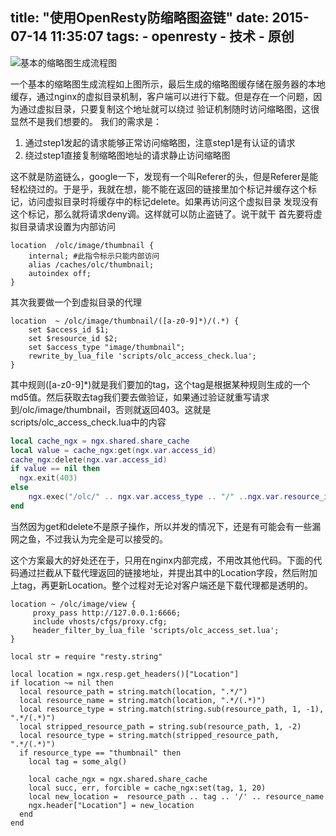 title:  "使用OpenResty防缩略图盗链"
date: 2015-07-14 11:35:07
tags:
    - openresty
    - 技术
    - 原创
---

![基本的缩略图生成流程图](thumbnail-convert.png)

一个基本的缩略图生成流程如上图所示，最后生成的缩略图缓存储在服务器的本地缓存，通过nginx的虚拟目录机制，客户端可以进行下载。但是存在一个问题，因为通过虚拟目录，只要复制这个地址就可以绕过
验证机制随时访问缩略图，这很显然不是我们想要的。
我们的需求是：
1. 通过step1发起的请求能够正常访问缩略图，注意step1是有认证的请求
2. 绕过step1直接复制缩略图地址的请求静止访问缩略图

这不就是防盗链么，google一下，发现有一个叫Referer的头，但是Referer是能轻松绕过的。于是乎，我就在想，能不能在返回的链接里加个标记并缓存这个标记，访问虚拟目录时将缓存中的标记delete。如果再访问这个虚拟目录
发现没有这个标记，那么就将请求deny调。这样就可以防止盗链了。说干就干
首先要将虚拟目录请求设置为内部访问

~~~
location  /olc/image/thumbnail {
    internal; #此指令标示只能内部访问
    alias /caches/olc/thumbnail;
    autoindex off;
}
~~~

其次我要做一个到虚拟目录的代理

~~~
location  ~ /olc/image/thumbnail/([a-z0-9]*)/(.*) {
    set $access_id $1;
    set $resource_id $2;
    set $access_type "image/thumbnail";
    rewrite_by_lua_file 'scripts/olc_access_check.lua';
}
~~~

其中规则([a-z0-9]*)就是我们要加的tag，这个tag是根据某种规则生成的一个md5值。然后获取去tag我们要去做验证，如果通过验证就重写请求到/olc/image/thumbnail，否则就返回403。这就是scripts/olc_access_check.lua中的内容

~~~lua
local cache_ngx = ngx.shared.share_cache
local value = cache_ngx:get(ngx.var.access_id)
cache_ngx:delete(ngx.var.access_id)
if value == nil then
  ngx.exit(403)
else
    ngx.exec("/olc/" .. ngx.var.access_type .. "/" ..ngx.var.resource_id);
end
~~~~

当然因为get和delete不是原子操作，所以并发的情况下，还是有可能会有一些漏网之鱼，不过我认为完全是可以接受的。


这个方案最大的好处还在于，只用在nginx内部完成，不用改其他代码。下面的代码通过拦截从下载代理返回的链接地址，并提出其中的Location字段，然后附加上tag，再更新Location。整个过程对无论对客户端还是下载代理都是透明的。

~~~
location ~ /olc/image/view {
     proxy_pass http://127.0.0.1:6666;
     include vhosts/cfgs/proxy.cfg;
     header_filter_by_lua_file 'scripts/olc_access_set.lua';
}
~~~

~~~
local str = require "resty.string"

local location = ngx.resp.get_headers()["Location"]
if location ~= nil then
  local resource_path = string.match(location, ".*/")
  local resource_name = string.match(location, ".*/(.*)")
  local resource_type = string.match(string.sub(resource_path, 1, -1), ".*/(.*)")
  local stripped_resource_path = string.sub(resource_path, 1, -2)
  local resource_type = string.match(stripped_resource_path, ".*/(.*)")
  if resource_type == "thumbnail" then
    local tag = some_alg()

    local cache_ngx = ngx.shared.share_cache
    local succ, err, forcible = cache_ngx:set(tag, 1, 20)
    local new_location =  resource_path .. tag .. '/' .. resource_name
    ngx.header["Location"] = new_location
  end
end
~~~





